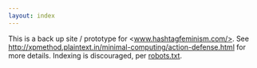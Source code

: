```yaml
---
layout: index
---
```


This is a back up site / prototype for <www.hashtagfeminism.com/>. See <http://xpmethod.plaintext.in/minimal-computing/action-defense.html> for more details. Indexing is discouraged, per [robots.txt]().
